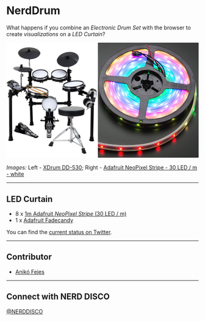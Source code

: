# NerdDrum

What happens if you combine an *Electronic Drum Set* with the browser to create *visualizations* on a *LED Curtain*?

![XDrum DD-530 + Adafruit NeoPixel](https://github.com/NERDDISCO/NerdDrum/blob/master/public/asset/img/xdrum_neopixel.jpg)

_Images:_ Left - [XDrum DD-530](http://www.kirstein.de/E-Drums-Sets/XDrum-DD-530-Mesh-Heads-E-Drum-SET-mit-Hocker-und-Kopfhoerer.html); Right -  [Adafruit NeoPixel Stripe - 30 LED / m - white](https://www.adafruit.com/products/1376)



---

## LED Curtain

* 8 x [1m Adafruit *NeoPixel Stripe* (30 LED / m)](https://www.adafruit.com/products/1376)
* 1 x [Adafruit Fadecandy](https://www.adafruit.com/product/1689)

You can find the [current status on Twitter](https://twitter.com/TimPietrusky/status/759701824555225088).



---

## Contributor

* [Anikó Fejes](https://twitter.com/hubudibu)



---

## Connect with NERD DISCO

[@NERDDISCO](https://twitter.com/NERDDISCO)
